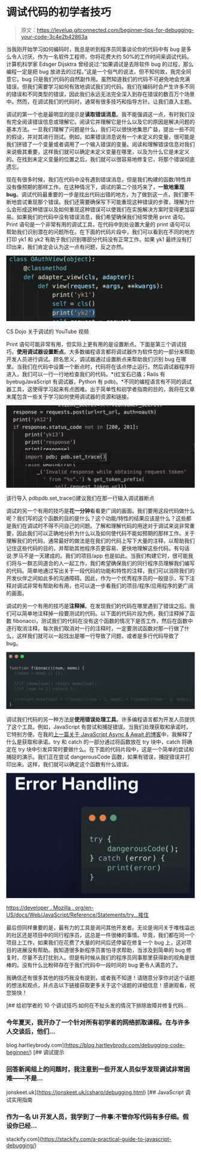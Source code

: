 # 调试代码的初学者技巧

> 原文：<https://levelup.gitconnected.com/beginner-tips-for-debugging-your-code-3c4e2b42863a>

当我刚开始学习如何编码时，我总是听到程序员同事谈论你的代码中有 bug 是多么令人讨厌，作为一名软件工程师，你将花费大约 50%的工作时间来调试代码。计算机科学家 Edsger Dijsktra 曾经说过:“如果调试是去除软件 bug 的过程，那么编程一定是把 bug 放进去的过程。”这是一个俗气的说法，但不知何故，我完全同意它。bug 只是我们代码的自然副作用。虽然知道我们的代码不可避免地会充满错误，但我们需要学习如何有效地调试我们的代码。我们在编码时会产生许多不同的错误和不同类型的错误，因此我们永远无法完全深入到存在错误的数百万个场景中。然而，在调试我们的代码时，通常有很多技巧和指导方针。让我们直入主题。

调试的第一个也是最明显的提示是**读取错误消息**。我不能强调这一点，有时我们没有完全阅读错误信息或理解它。阅读它并理解它是什么以及它的原因是解决问题的基本方法。一旦我们理解了问题是什么，我们可以很快地集思广益，提出一些不同的假设，并对其进行测试。例如，如果错误消息说有一个未定义的变量，很可能是我们拼错了一个变量或者调用了一个输入错误的变量。阅读和理解错误信息对我们来说极其重要，这样我们就可以确定未定义变量在哪里，以及为什么它是未定义的。在找到未定义变量的位置之后，我们就可以很容易地修复它，将那个错误彻底遗忘。

现在有很多时候，我们在代码中没有遇到错误消息，但是我们构建的函数/特性并没有像预期的那样工作。在这种情况下，调试的第二个技巧来了，**一致地重现 bug**。调试代码最重要的一步是找出代码出错的地方，为了做到这一点，我们要不断地尝试重现那个错误。我们还需要确保写下可能重现这种错误的步骤，理解为什么会形成这种错误以及如何重现这种错误可以使我们在实施解决方案时变得更加容易。如果我们的代码中没有错误消息，我们希望确保我们经常使用 print 语句。Print 语句是一个非常有用的调试工具，在代码中到处设置大量的 print 语句可以帮助我们识别潜在的问题所在。在下面的代码片段中，我们可以看到在不同的地方打印 yk1 和 yk2 有助于我们识别哪部分代码没有正常工作。如果 yk1 最终没有打印出来，我们肯定会认为这一点有问题，反之亦然。

![](img/142c63b9c5e17b91fa704ad56f328d50.png)

CS Dojo 关于调试的 YouTube 视频

Print 语句可能非常有用，但实际上更有用的是设置断点。下面是第三个调试技巧，**使用调试器设置断点**。大多数编程语言都将调试器作为软件包的一部分来帮助开发人员进行调试。顾名思义，调试器通过设置断点来帮助我们识别 bug 在哪里。当我们在代码中设置一个断点时，代码将在该点停止运行。然后调试器程序将进入，我们可以一行一行地检查我们的代码。*(红宝石已撬；Rails 有 byebugJavaScript 有调试器，Python 有 pdb)。*不同的编程语言有不同的调试器工具，这使得学习起来有点困难。出于简单性和初学者指南的目的，我将在文章末尾包含一些关于学习如何使用调试器的资源和链接。

![](img/ebbae1af4a91fa3127507def0d6baf94.png)

该行导入 pdbpdb.set_trace()建议我们在那一行输入调试器断点

调试的另一个有用的技巧是**花一分钟**看看更广阔的画面。我们要用这段代码做什么呢？我们写的这个函数的目的是什么？这个功能/特性的结果应该是什么？这些都是我们在调试时不得不问自己的问题。了解和理解代码的用途对于调试来说非常重要，因此我们可以正确地分析为什么以及如何使代码不能如预期的那样工作。关于理解我们的代码，通常最好的做法是在我们的代码上写下大量的注释，以帮助我们记住这些代码的目的，并帮助其他程序员更容易、更快地理解这些代码。有句话说:罗马不是一天建成的。我们的项目/app 也是如此。当我们构建它时，很可能我们将与一群志同道合的人一起工作，我们希望确保我们的同行程序员理解我们编写的代码。简单地通过写出关于一段代码的功能和特性的注释，我们可以消除我们的开发伙伴之间如此多的沟通障碍。因此，作为一个优秀程序员的一般提示，写下注释对调试非常有帮助和有用，也可以退一步看我们的项目/程序/应用程序的更广阔的画面。

调试的另一个有用的技巧是**注释掉**。在发现我们的代码在哪里遇到了错误之后。我们可以简单地注释掉一段要测试的代码。以下面的代码片段为例，我们注释掉了函数 fibonacci，测试我们的代码在没有这个函数的情况下是否工作，然后在函数中逐行取消注释。每次我们取消对一行的注释时，一定要测试函数对那一行做了什么，这样我们就可以一起找出是哪一行导致了问题，或者是多行代码导致了 bug。

![](img/530b415c2314dbcccccb22c5263362b9.png)

调试我们代码的另一种方法是**使用错误处理工具**。许多编程语言都为开发人员提供了这个工具。例如，JavaScript 有尝试和捕捉错误。当我们处理获取和承诺时，它特别方便。在我的[上一篇关于 JavaScript Async & Await 的博客](https://medium.com/@haihuan.chen1/javascript-async-await-4e61356a7cde)中，我解释了什么是获取和承诺。try 和 catch 的一部分通过将函数放在 try 块中，catch 将确定在 try 块中引发异常时要做什么。在下面的代码片段中，这是一个简单的尝试和捕捉的演示。我们正在尝试 dangerousCode 函数，如果有错误，捕捉错误并打印出来。这样，我们就可以确定这个函数有什么错误。

![](img/5e97d14b35e6470d12841d9b1079a5b2.png)

[https://developer . Mozilla . org/en-US/docs/Web/JavaScript/Reference/Statements/try...接住](https://developer.mozilla.org/en-US/docs/Web/JavaScript/Reference/Statements/try...catch)

最后但同样重要的是，最有力的工具是询问其他开发者。无论是询问关于堆栈溢出的社区还是项目中的同行程序员，这总是一件很棒的事情。毕竟，我们都在同一个项目上工作，如果我们在花费了大量的时间后还停留在修复一个 bug 上，这对项目的进展没有帮助。我知道很多新程序员害怕寻求帮助，当涉及到简单的 bug 修复时，尽量不去打扰别人。但是有时候从我们的程序员同事那里获得新的视角是很棒的。没有什么比粉碎存在于我们代码中一段时间的 bug 更令人满意的了。

我确信还有很多其他的技巧我没有提到，或者我不知道！请随意分享你对这个话题的想法和观点，并点击以下链接获取更多关于这个话题的详细信息！感谢观看，祝您愉快！

[](https://blog.hartleybrody.com/debugging-code-beginner/) [## 给初学者的 10 个调试技巧:如何在不扯头发的情况下排除故障并修复代码…

### 今年夏天，我开办了一个针对所有初学者的网络抓取课程。在与许多人交谈后，他们…

blog.hartleybrody.com](https://blog.hartleybrody.com/debugging-code-beginner/)  [## 调试提示

### 回答新闻组上的问题时，我注意到一些开发人员似乎发现调试非常困难——不是…

jonskeet.uk](https://jonskeet.uk/csharp/debugging.html) [](https://stackify.com/a-practical-guide-to-javascript-debugging/) [## JavaScript 调试实用指南

### 作为一名 UI 开发人员，我学到了一件事:不管你写代码有多仔细。假设你已经…

stackify.com](https://stackify.com/a-practical-guide-to-javascript-debugging/)